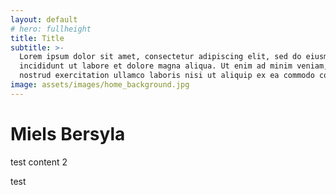 ```yaml
---
layout: default
# hero: fullheight
title: Title
subtitle: >-
  Lorem ipsum dolor sit amet, consectetur adipiscing elit, sed do eiusmod tempor
  incididunt ut labore et dolore magna aliqua. Ut enim ad minim veniam, quis
  nostrud exercitation ullamco laboris nisi ut aliquip ex ea commodo consequat.
image: assets/images/home_background.jpg
---
```


# Miels Bersyla

test content 2



test

